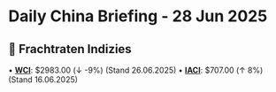Daily China Briefing - 28 Jun 2025
==================================================
## 🚢 Frachtraten Indizies
• [**WCI**](https://www.drewry.co.uk/supply-chain-advisors/supply-chain-expertise/world-container-index-assessed-by-drewry): $2983.00 (↓ -9%) (Stand 26.06.2025)
• [**IACI**](https://www.drewry.co.uk/supply-chain-advisors/supply-chain-expertise/intra-asia-container-index): $707.00 (↑ 8%) (Stand 16.06.2025)
